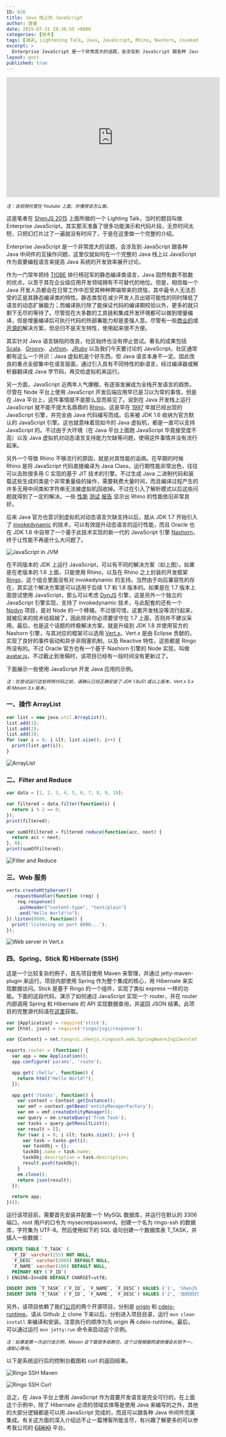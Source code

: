 ```yaml
---
ID: 626
title: Java 栈上的 JavaScript
author: 唐睿
date: 2015-07-31 19:36:55 +0800
categories: [技术]
tags: [演讲, Lightening Talk, Java, JavaScript, Rhino, Nashorn, invokedynamic, CDE.IO, ShenJS 2015]
excerpt: >
  Enterprise JavaScript 是一个非常庞大的话题，会涉及到 JavaScript 跟各种 Java 中间件的互操作问题，这里仅就如何在一个完整的 Java 栈上以 JavaScript 作为首要编程语言来提高 Java 系统的开发效率展开讨论。
layout: post
published: true
---
```


<iframe width="560" height="315" src="https://www.youtube.com/embed/S0imw6Ycc64" frameborder="0" allowfullscreen></iframe>

*<small>注：该视频托管在 Youtube 上面，你懂得该怎么做。</small>*

这是笔者在 [ShenJS 2015](/2015/shenjs-2015) 上面所做的一个 Lighting Talk，当时的题目叫做 Enterprise JavaScript。其实那天准备了很多功能演示和代码片段，无奈时间太短，只把幻灯片过了一遍就没有时间了，于是在这里做一个完整的介绍。

Enterprise JavaScript 是一个非常庞大的话题，会涉及到 JavaScript 跟各种 Java 中间件的互操作问题，这里仅就如何在一个完整的 Java 栈上以 JavaScript 作为首要编程语言来提高 Java 系统的开发效率展开讨论。

作为一门常年把持 [TIOBE](https://www.tiobe.com/tiobe-index) 排行榜冠军的静态编译类语言，Java 固然有数不胜数的优点，以至于其在企业级应用开发领域拥有不可替代的地位。但是，相信每一个 Java 开发人员都会在日常工作中忍受其种种弊端带来的烦恼，其中最令人无法忍受的正是其静态编译类的特性。静态类型在减少开发人员出错可能性的同时降低了语言的动态扩展能力；而编译执行除了能保证代码的编译期校验以外，更多的就只剩下无尽的等待了。尽管现在大多数的工具链和集成开发环境都可以做到增量编译，但是增量编译后可执行代码的热部署能力却是差强人意。尽管有一些[商业的](https://zeroturnaround.com/software/jrebel)或[开源的](http://www.hotswapagent.org)解决方案，但总归不是天生特性，使用起来很不方便。

其实针对 Java 语言缺陷的改良，社区始终也没有停止尝试。著名的成果包括 [Scala](http://www.scala-lang.org)、[Groovy](http://www.groovy-lang.org)、[Jython](http://www.jython.org)、[JRuby](http://jruby.org) 以及我们今天要讨论的 JavaScript。社区通常都有这么一个共识：Java 虚拟机是个好东西，但 Java 语言本身不一定。因此改良的重点全部集中在语言层面，通过引入具有不同特性的新语言，经过编译器或解析器翻译成 Java 字节码，再交给虚拟机来运行。

另一方面，JavaScript 近两年人气爆棚，有逐渐发展成为全栈开发语言的趋势。尽管在 Node 平台上使用 JavaScript 开发后端应用早已是习以为常的事情，但是在 Java 平台上，这件事情就不是那么显而易见了。说到在 Java 开发栈上运行 JavaScript 就不能不提大名鼎鼎的 [Rhino](https://developer.mozilla.org/en-US/docs/Mozilla/Projects/Rhino)。这是早在 [1997](https://developer.mozilla.org/en-US/docs/Mozilla/Projects/Rhino/History) 年就已经出现的 JavaScript 引擎，并完全由 Java 代码编写而成。后来被 JDK 1.6 收纳为官方默认的 JavaScript 引擎。这也就意味着现如今的 Java 虚拟机，都是一直可以支持 JavaScript 的。不过由于大环境（在 Java 平台上面跑 JavaScript 毕竟接受度不高）以及 Java 虚拟机对动态语言支持能力欠缺等问题，使得这件事情并没有流行起来。

另外一个导致 Rhino 不够流行的原因，就是对其性能的诟病。在早期的时候 Rhino 是将 JavaScript 代码直接编译为 Java Class，运行期性能非常出色，往往可以击败很多用 C 实现的基于 JIT 技术的引擎。不过生成 Java 二进制代码和装载这些生成的类是个非常重量级的操作，需要耗费大量时间，而且编译过程产生的许多无用中间类和字符串无法被虚拟机回收掉。不过在引入了解析模式以后这些问题就得到了一定的解决。一些 [性能](http://hns.github.io/2010/09/21/benchmark.html) [测试](http://hns.github.io/2010/09/29/benchmark2.html) [报告](https://www.techempower.com/benchmarks) 显示出 Rhino 的性能依旧非常良好。

后来 Java 官方也意识到虚拟机对动态语言欠缺支持以后，就从 JDK 1.7 开始引入了 [invokedynamic](http://www.javaworld.com/article/2860079/scripting-jvm-languages/invokedynamic-101.html) 的技术，可以有效提升动态语言的运行性能，而且 Oracle 也在 JDK 1.8 中自带了一个基于此技术实现的新一代的 JavaScript 引擎 [Nashorn](http://www.oracle.com/technetwork/articles/java/jf14-nashorn-2126515.html)，终于让性能不再是什么大问题了。

![JavaScript in JVM](/static/uploads/2015/javascript-in-jvm.png)

在不同版本的 JDK 上运行 JavaScript，可以有不同的解决方案（如上图）。如果是在老版本的 1.6 上面，只能使用 Rhino，以及在 Rhino 之上封装的开发框架 [Ringo](http://ringojs.org)，这个组合里面没有对 invokedynamic 的支持。当然由于向后兼容性的存在，其实这个解决方案是可以适用于后续 1.7 和 1.8 版本的。如果是在 1.7 版本上面尝试使用 JavaScript，那么可以考虑 [DynJS](http://dynjs.org) 引擎，这是另外一个独立的 JavaScript 引擎实现，支持了 invokedynamic 技术，与此配套的还有一个 [Nodyn](http://nodyn.io) 项目，是对 Node 的一个移植。不过很可惜，这套开发栈没等流行起来，就被后来的技术给超越了，因此除非你必须要坚守在 1.7 上面，否则并不建议采用。最后，也是这个话题的终极解决方案，就是升级到 JDK 1.8 并使用官方的 Nashorn 引擎，与其对应的框架可以选用 [Vert.x](http://vertx.io)。Vert.x 是由 Eclipse 贡献的，实现了良好的事件驱动和异步非阻塞机制，以及 Reactive 特性，这些都是 Ringo 所没有的。不过 Oracle 官方也有一个基于 Nashorn 引擎的 Node 实现，叫做 [avatar.js](https://avatar-js.java.net)，不过截止到发稿时，该项目已经有一段时间没有更新过了。

下面展示一些使用 JavaScript 开发 Java 应用的示例。

*<small>注：在尝试运行这些样例代码之前，请确认已经正确安装了 JDK 1.8u51 或以上版本、Vert.x 3.x 和 Maven 3.x 版本。</small>*

### 一、操作 ArrayList

```javascript
var list = new java.util.ArrayList();
list.add(1);
list.add(2);
list.add(3);
for (var i = 0; i &lt; list.size(); i++) {
  print(list.get(i));
}
```

![ArrayList](/static/uploads/2015/arraylist.gif)

### 二、Filter and Reduce

```javascript
var data = [1, 2, 3, 4, 5, 6, 7, 8, 9, 10];

var filtered = data.filter(function(i) {
  return i % 2 == 0;
});
print(filtered);

var sumOfFiltered = filtered.reduce(function(acc, next) {
  return acc + next;
}, 0);
print(sumOfFiltered);
```

![Filter and Reduce](/static/uploads/2015/filter-and-reduce.gif)

### 三、Web 服务

```javascript
vertx.createHttpServer()
  .requestHandler(function (req) {
    req.response()
    .putHeader("content-type", "text/plain")
    .end("Hello World!\n");
}).listen(8080, function() {
  print('listening on port 8080...');
});
```

![Web server in Vert.x](/static/uploads/2015/web-server-in-vertx.gif)

### 四、Spring、Stick 和 Hibernate (SSH)

这是一个比较复杂的例子，首先项目使用 Maven 来管理，并通过 jetty-maven-plugin 来运行。项目内部使用 Spring 作为整个集成的核心，用 Hibernate 来实现数据访问。Stick 是基于 Ringo 的一个组件，实现了类似 express 一样的功能。下面的这段代码，演示了如何通过 JavaScript 实现一个 router，并在 router 内部调用 Spring 和 Hibernate 的 API 实现数据查询，并返回 JSON 结果。此项目的完整源代码请在[这里](https://github.com/tangrui/enterprise-javascript-shenjs2015)获取。

```javascript
var {Application} = require('stick');
var {html, json} = require('ringo/jsgi/response');

var {Context} = net.tangrui.shenjs.ringossh.web.SpringAwareJsgiServlet;

exports.router = (function() {
  var app = new Application();
  app.configure('params', 'route');

  app.get('/hello', function() {
    return html("Hello World!");
  });

  app.get('/tasks', function() {
    var context = Context.getInstance();
    var emf = context.getBean('entityManagerFactory');
    var em = emf.createEntityManager();
    var query = em.createQuery('from Task');
    var tasks = query.getResultList();
    var result = []; 
    for (var i = 0; i &lt; tasks.size(); i++) {
      var task = tasks.get(i);
      var taskObj = {};
      taskObj.name = task.name;
      taskObj.description = task.description;
      result.push(taskObj);
    }
    em.close();
    return json(result);
  });

  return app;
})();
```

运行该项目前，需要首先安装并配置一个 MySQL 数据库，并运行在默认的 3306 端口，root 用户的口令为 mysecretpassword。创建一个名为 ringo-ssh 的数据库，字符集为 UTF-8。然后使用如下的 SQL 语句创建一个数据库表 T\_TASK，并插入一些数据：

```sql
CREATE TABLE `T_TASK` (
  `F_ID` varchar(255) NOT NULL,
  `F_DESC` varchar(2000) DEFAULT NULL,
  `F_NAME` varchar(100) DEFAULT NULL,
  PRIMARY KEY (`F_ID`)
) ENGINE=InnoDB DEFAULT CHARSET=utf8;

INSERT INTO `T_TASK` (`F_ID`, `F_NAME`, `F_DESC`) VALUES ('1', 'ShenJS 2015', '别忘记在 7 月 11 日和 12 日。');
INSERT INTO `T_TASK` (`F_ID`, `F_NAME`, `F_DESC`) VALUES ('2', '给妈妈打电话', '周末记得给妈妈打电话。');
```

另外，该项目依赖了我们[公司](http://www.zyeeda.com)的两个开源项目，分别是 [origin](https://github.com/zyeeda/origin) 和 [cdeio-runtime](https://github.com/zyeeda/cdeio-runtime)。请从 Github 上 clone 下来以后，分别进入项目目录，运行 `mvn clean install` 来编译和安装。注意执行的顺序为先 origin 再 cdeio-runtime。最后，可以通过运行 `mvn jetty:run` 命令来启动这个示例。

*<small>注：如果是第一次运行该示例，Maven 会下载很多依赖包，这个过程根据网速快慢会长短不一，请耐心等待。</small>*

以下是系统运行后的控制台截图和 curl 的返回结果。

![Ringo SSH Maven](/static/uploads/2015/ringo-ssh-maven.png)

![Ringo SSH Curl](/static/uploads/2015/ringo-ssh-curl.png)

总之，在 Java 平台上使用 JavaScript 作为首要开发语言是完全可行的，在上面这个示例中，除了 Hibernate 必须的领域实体等是使用 Java 来编写的之外，其他的大部分逻辑都是可以用 JavaScript 完成的，而且可以跟各种 Java 中间件完美集成。有关这方面的深入介绍远不止一篇博客所能言尽，有兴趣了解更多的可以参考我公司的 ~~[CDEIO](http://www.zyeeda.com/platform.html)~~ 平台。
